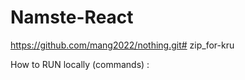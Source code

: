 # Namste-React
https://github.com/mang2022/nothing.git# zip_for-kru

How to RUN locally (commands) :

